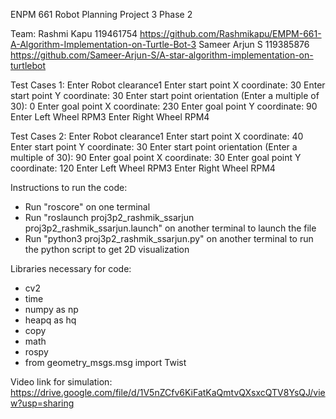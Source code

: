 ENPM 661 Robot Planning Project 3 Phase 2

Team:
Rashmi Kapu       119461754      https://github.com/Rashmikapu/EMPM-661-A-Algorithm-Implementation-on-Turtle-Bot-3 
Sameer Arjun S    119385876      https://github.com/Sameer-Arjun-S/A-star-algorithm-implementation-on-turtlebot 


Test Cases 1: 
Enter Robot clearance1
Enter start point X coordinate: 30
Enter start point Y coordinate: 30
Enter start point orientation (Enter a multiple of 30): 0
Enter goal point X coordinate: 230
Enter goal point Y coordinate: 90
Enter Left Wheel RPM3
Enter Right Wheel RPM4


Test Cases 2: 
Enter Robot clearance1
Enter start point X coordinate: 40
Enter start point Y coordinate: 30
Enter start point orientation (Enter a multiple of 30): 90
Enter goal point X coordinate: 30
Enter goal point Y coordinate: 120
Enter Left Wheel RPM3
Enter Right Wheel RPM4


Instructions to run the code:
* Run "roscore" on one terminal
* Run "roslaunch proj3p2_rashmik_ssarjun proj3p2_rashmik_ssarjun.launch" on another terminal to launch the file
* Run "python3 proj3p2_rashmik_ssarjun.py" on another terminal to run the python script to get 2D visualization


Libraries necessary for code:
* cv2
* time
* numpy as np
* heapq as hq
* copy
* math
* rospy
* from geometry_msgs.msg import Twist

Video link for simulation: https://drive.google.com/file/d/1V5nZCfv6KiFatKaQmtvQXsxcQTV8YsQJ/view?usp=sharing 
